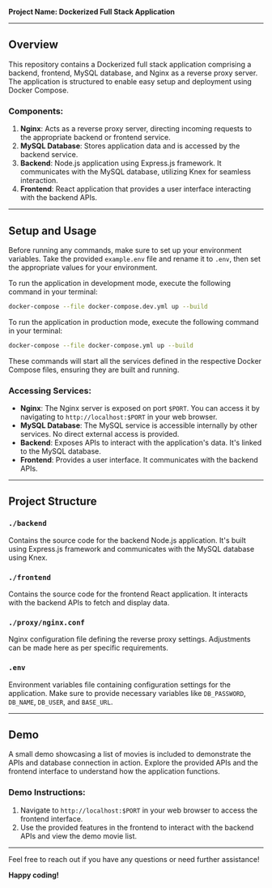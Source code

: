 **Project Name: Dockerized Full Stack Application**

---

## Overview

This repository contains a Dockerized full stack application comprising a backend, frontend, MySQL database, and Nginx as a reverse proxy server. The application is structured to enable easy setup and deployment using Docker Compose.

### Components:

1. **Nginx**: Acts as a reverse proxy server, directing incoming requests to the appropriate backend or frontend service.
2. **MySQL Database**: Stores application data and is accessed by the backend service.
3. **Backend**: Node.js application using Express.js framework. It communicates with the MySQL database, utilizing Knex for seamless interaction.
4. **Frontend**: React application that provides a user interface interacting with the backend APIs.

---

## Setup and Usage

Before running any commands, make sure to set up your environment variables. Take the provided `example.env` file and rename it to `.env`, then set the appropriate values for your environment.

To run the application in development mode, execute the following command in your terminal:

```bash
docker-compose --file docker-compose.dev.yml up --build
```

To run the application in production mode, execute the following command in your terminal:

```bash
docker-compose --file docker-compose.yml up --build
```

These commands will start all the services defined in the respective Docker Compose files, ensuring they are built and running.

### Accessing Services:

- **Nginx**: The Nginx server is exposed on port `$PORT`. You can access it by navigating to `http://localhost:$PORT` in your web browser.
- **MySQL Database**: The MySQL service is accessible internally by other services. No direct external access is provided.
- **Backend**: Exposes APIs to interact with the application's data. It's linked to the MySQL database.
- **Frontend**: Provides a user interface. It communicates with the backend APIs.

---

## Project Structure

### `./backend`

Contains the source code for the backend Node.js application. It's built using Express.js framework and communicates with the MySQL database using Knex.

### `./frontend`

Contains the source code for the frontend React application. It interacts with the backend APIs to fetch and display data.

### `./proxy/nginx.conf`

Nginx configuration file defining the reverse proxy settings. Adjustments can be made here as per specific requirements.

### `.env`

Environment variables file containing configuration settings for the application. Make sure to provide necessary variables like `DB_PASSWORD`, `DB_NAME`, `DB_USER`, and `BASE_URL`.

---

## Demo

A small demo showcasing a list of movies is included to demonstrate the APIs and database connection in action. Explore the provided APIs and the frontend interface to understand how the application functions.

### Demo Instructions:

1. Navigate to `http://localhost:$PORT` in your web browser to access the frontend interface.
2. Use the provided features in the frontend to interact with the backend APIs and view the demo movie list.

---

Feel free to reach out if you have any questions or need further assistance!

**Happy coding!**